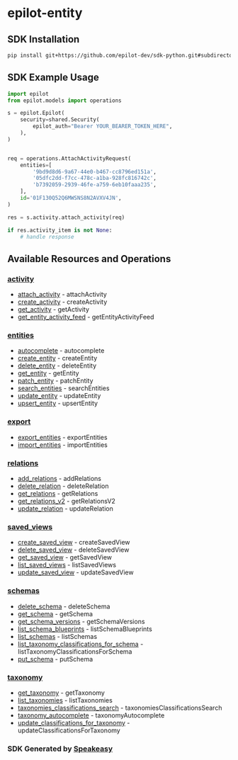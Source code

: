 # epilot-entity

<!-- Start SDK Installation -->
## SDK Installation

```bash
pip install git+https://github.com/epilot-dev/sdk-python.git#subdirectory=entity
```
<!-- End SDK Installation -->

## SDK Example Usage
<!-- Start SDK Example Usage -->
```python
import epilot
from epilot.models import operations

s = epilot.Epilot(
    security=shared.Security(
        epilot_auth="Bearer YOUR_BEARER_TOKEN_HERE",
    ),
)


req = operations.AttachActivityRequest(
    entities=[
        '9bd9d8d6-9a67-44e0-b467-cc8796ed151a',
        '05dfc2dd-f7cc-478c-a1ba-928fc816742c',
        'b7392059-2939-46fe-a759-6eb10faaa235',
    ],
    id='01F130Q52Q6MWSNS8N2AVXV4JN',
)

res = s.activity.attach_activity(req)

if res.activity_item is not None:
    # handle response
```
<!-- End SDK Example Usage -->

<!-- Start SDK Available Operations -->
## Available Resources and Operations


### [activity](docs/activity/README.md)

* [attach_activity](docs/activity/README.md#attach_activity) - attachActivity
* [create_activity](docs/activity/README.md#create_activity) - createActivity
* [get_activity](docs/activity/README.md#get_activity) - getActivity
* [get_entity_activity_feed](docs/activity/README.md#get_entity_activity_feed) - getEntityActivityFeed

### [entities](docs/entities/README.md)

* [autocomplete](docs/entities/README.md#autocomplete) - autocomplete
* [create_entity](docs/entities/README.md#create_entity) - createEntity
* [delete_entity](docs/entities/README.md#delete_entity) - deleteEntity
* [get_entity](docs/entities/README.md#get_entity) - getEntity
* [patch_entity](docs/entities/README.md#patch_entity) - patchEntity
* [search_entities](docs/entities/README.md#search_entities) - searchEntities
* [update_entity](docs/entities/README.md#update_entity) - updateEntity
* [upsert_entity](docs/entities/README.md#upsert_entity) - upsertEntity

### [export](docs/export/README.md)

* [export_entities](docs/export/README.md#export_entities) - exportEntities
* [import_entities](docs/export/README.md#import_entities) - importEntities

### [relations](docs/relations/README.md)

* [add_relations](docs/relations/README.md#add_relations) - addRelations
* [delete_relation](docs/relations/README.md#delete_relation) - deleteRelation
* [get_relations](docs/relations/README.md#get_relations) - getRelations
* [get_relations_v2](docs/relations/README.md#get_relations_v2) - getRelationsV2
* [update_relation](docs/relations/README.md#update_relation) - updateRelation

### [saved_views](docs/savedviews/README.md)

* [create_saved_view](docs/savedviews/README.md#create_saved_view) - createSavedView
* [delete_saved_view](docs/savedviews/README.md#delete_saved_view) - deleteSavedView
* [get_saved_view](docs/savedviews/README.md#get_saved_view) - getSavedView
* [list_saved_views](docs/savedviews/README.md#list_saved_views) - listSavedViews
* [update_saved_view](docs/savedviews/README.md#update_saved_view) - updateSavedView

### [schemas](docs/schemas/README.md)

* [delete_schema](docs/schemas/README.md#delete_schema) - deleteSchema
* [get_schema](docs/schemas/README.md#get_schema) - getSchema
* [get_schema_versions](docs/schemas/README.md#get_schema_versions) - getSchemaVersions
* [list_schema_blueprints](docs/schemas/README.md#list_schema_blueprints) - listSchemaBlueprints
* [list_schemas](docs/schemas/README.md#list_schemas) - listSchemas
* [list_taxonomy_classifications_for_schema](docs/schemas/README.md#list_taxonomy_classifications_for_schema) - listTaxonomyClassificationsForSchema
* [put_schema](docs/schemas/README.md#put_schema) - putSchema

### [taxonomy](docs/taxonomy/README.md)

* [get_taxonomy](docs/taxonomy/README.md#get_taxonomy) - getTaxonomy
* [list_taxonomies](docs/taxonomy/README.md#list_taxonomies) - listTaxonomies
* [taxonomies_classifications_search](docs/taxonomy/README.md#taxonomies_classifications_search) - taxonomiesClassificationsSearch
* [taxonomy_autocomplete](docs/taxonomy/README.md#taxonomy_autocomplete) - taxonomyAutocomplete
* [update_classifications_for_taxonomy](docs/taxonomy/README.md#update_classifications_for_taxonomy) - updateClassificationsForTaxonomy
<!-- End SDK Available Operations -->

### SDK Generated by [Speakeasy](https://docs.speakeasyapi.dev/docs/using-speakeasy/client-sdks)
